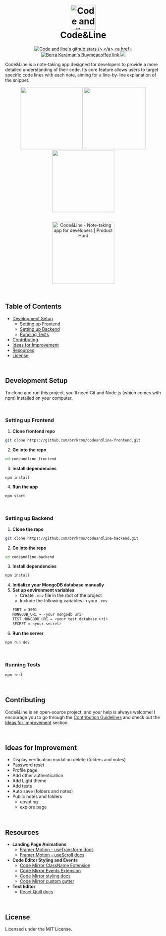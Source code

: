 <h1 align="center">
  <br>
  <img src="https://github.com/brrkrmn/codeandline-frontend/assets/92817363/8f78f2bc-25e8-49eb-a614-b8232cf76bd4" alt="Code and line logo" width="80">
  <br>
  Code&Line
  <br>
</h1>

<p align="center">
  <a href="https://github.com/brrkrmn/codeandline-backend/stargazers">
    <img src="https://img.shields.io/github/stars/brrkrmn/codeandline-backend" alt="Code and line's github stars />
  </a>
  <a href="https://buymeacoffee.com/berrakaraman">
    <img src="https://img.shields.io/badge/Buy%20me%20a%20coffee-048754?logo=buymeacoffee" alt="Berra Karaman's Buymeacoffee link" />
  </a>
  <a>
    <img src="https://vercelbadge.vercel.app/api/brrkrmn/codeandline-frontend?style=plastic" />
  </a>
</p>

Code&Line is a note-taking app designed for developers to provide a more detailed understanding of their code. Its core feature allows users to target specific code lines with each note, aiming for a line-by-line explanation of the snippet.

<div align="center">
  <img width="200" src="https://github.com/brrkrmn/codeandline-frontend/assets/92817363/a6b0fbee-ec57-4af5-93be-ce10a2f07eb9"/>
  <img width="200" src="https://github.com/brrkrmn/codeandline-frontend/assets/92817363/6ec46148-ce1d-4454-a67d-6fa8a24c9e2d"/>
  <img width="200" src="https://github.com/brrkrmn/codeandline-frontend/assets/92817363/976c5909-f5d7-4d53-b6d2-b20fc197321d"/>
</div>
<br>

<p align="center">
  <a href="https://www.producthunt.com/posts/code-line?embed=true&utm_source=badge-featured&utm_medium=badge&utm_souce=badge-code&#0045;line" target="_blank"><img src="https://api.producthunt.com/widgets/embed-image/v1/featured.svg?post_id=458788&theme=light" alt="Code&#0038;Line - Note&#0045;taking&#0032;app&#0032;for&#0032;developers | Product Hunt" width="200" /></a>
</p>

<br>

## Table of Contents
- [Development Setup](#development-setup)
  - [Setting up Frontend](#setting-up-frontend)
  - [Setting up Backend](#setting-up-backend)
  - [Running Tests](#running-tests)
- [Contributing](#contributing)
- [Ideas for Improvement](#ideas-for-improvement)
- [Resources](#resources)
- [License](#license)

<br>

## Development Setup

To clone and run this project, you'll need Git and Node.js (which comes with npm) installed on your computer.

<br>

### Setting up Frontend

1. **Clone frontend repo**
```bash
git clone https://github.com/brrkrmn/codeandline-frontend.git
```
2. **Go into the repo**
```bash
cd codeandline-frontend
```
3. **Install dependencies**
```bash
npm install
```
4. **Run the app**
```bash
npm start
```

<br>

### Setting up Backend

1. **Clone the repo**
```bash
git clone https://github.com/brrkrmn/codeandline-backend.git
```
2. **Go into the repo**
```bash
cd codeandline-backend
```
3. **Install dependencies**
```bash
npm install
```
4. **Initialize your MongoDB database manually**
5. **Set up environment variables**
   * Create `.env` file in the root of the project
   * Include the following variables in your `.env`
    ```bash
    PORT = 3001
    MONGODB_URI = <your mongodb uri>
    TEST_MONGODB_URI = <your test database uri>
    SECRET = <your secret>
    ``` 
6. **Run the server**
```bash
npm run dev
```
<br>

### Running Tests
```bash
npm test
```

<br>

## Contributing

Code&Line is an open-source project, and your help is always welcome! I encourage you to go through the [Contribution Guidelines](CONTRIBUTING.md) and check out the [Ideas for Improvement](#ideas-for-improvement) section.

<br>

## Ideas for Improvement
- Display verification modal on delete (folders and notes)
- Password reset
- Profile page
- Add other authentication
- Add Light theme
- Add tests
- Auto save (folders and notes)
- Public notes and folders
  - upvoting
  - explore page

<br>

## Resources

* **Landing Page Animations**
  - [Framer Motion - useTransform docs](https://www.framer.com/motion/use-transform/)
  - [Framer Motion - useScroll docs](https://www.framer.com/motion/use-scroll/)
* **Code Editor Styling and Events**
  - [Code Mirror ClassName Extension](https://uiwjs.github.io/react-codemirror/#/extensions/classname)
  - [Code Mirror Events Extension](https://uiwjs.github.io/react-codemirror/#/extensions/classname)
  - [Code Mirror styling docs](https://codemirror.net/examples/styling/)
  - [Code Mirror custom gutter](https://codemirror.net/examples/gutter/)
* **Text Editor**
  - [React Quill docs](https://quilljs.com/docs/quickstart)

<br>

## License

Licensed under the MIT License.
